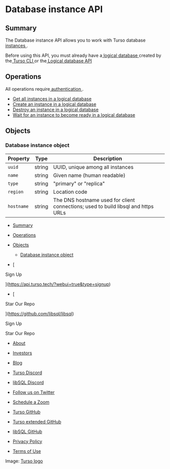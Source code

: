 # Database instance API

## Summary​

The Database instance API allows you to work with Turso database[ instances ](https://docs.turso.tech/concepts#instance).

Before using this API, you must already have a[ logical database ](https://docs.turso.tech/concepts#logical-database)created by the[ Turso CLI ](https://docs.turso.tech/reference/turso-cli)or the[ Logical database API ](https://docs.turso.tech/reference/platform-rest-api/database)

## Operations​

All operations require[ authentication ](https://docs.turso.tech/reference/platform-rest-api/#authentication).

- [ Get all instances in a logical database ](https://docs.turso.tech/reference/platform-rest-api/instance/get-instances-in-database)
- [ Create an instance in a logical database ](https://docs.turso.tech/reference/platform-rest-api/instance/create-instance-in-database)
- [ Destroy an instance in a logical database ](https://docs.turso.tech/reference/platform-rest-api/instance/destroy-instance-in-database)
- [ Wait for an instance to become ready in a logical database ](https://docs.turso.tech/reference/platform-rest-api/instance/wait-instance-ready-in-database)


## Objects​

### Database instance object​

| Property | Type | Description |
|---|---|---|
|  `uuid`  | string | UUID, unique among all instances |
|  `name`  | string | Given name (human readable) |
|  `type`  | string | "primary" or "replica" |
|  `region`  | string | Location code |
|  `hostname`  | string | The DNS hostname used for client connections; used to build libsql and https URLs |


- [ Summary ](https://docs.turso.tech//reference/platform-rest-api/instance/#summary)
- [ Operations ](https://docs.turso.tech//reference/platform-rest-api/instance/#operations)
- [ Objects ](https://docs.turso.tech//reference/platform-rest-api/instance/#objects)
    - [ Database instance object ](https://docs.turso.tech//reference/platform-rest-api/instance/#database-instance-object)


- [ 

Sign Up




 ](https://api.turso.tech/?webui=true&type=signup)
- [ 

Star Our Repo






 ](https://github.com/libsql/libsql)


Sign Up

Star Our Repo

- [ About ](https://turso.tech/about-us)
- [ Investors ](https://turso.tech/investors)
- [ Blog ](https://blog.turso.tech)


- [ Turso Discord ](https://discord.com/invite/4B5D7hYwub)
- [ libSQL Discord ](https://discord.gg/VzbXemj6Rg)
- [ Follow us on Twitter ](https://twitter.com/tursodatabase)
- [ Schedule a Zoom ](https://calendly.com/d/gt7-bfd-83n/meet-with-chiselstrike)


- [ Turso GitHub ](https://github.com/tursodatabase/)
- [ Turso extended GitHub ](https://github.com/turso-extended/)
- [ libSQL GitHub ](http://github.com/tursodatabase/libsql)


- [ Privacy Policy ](https://turso.tech/privacy-policy)
- [ Terms of Use ](https://turso.tech/terms-of-use)


Image: [ Turso logo ](https://docs.turso.tech/img/turso.svg)